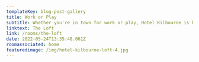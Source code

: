 ```yaml
---
templateKey: blog-post-gallery
title: Work or Play
subtitle: Whether you're in town for work or play, Hotel Kilbourne is here to relax
linktext: The Loft
link: /rooms/the-loft
date: 2022-05-24T13:35:48.061Z
roomassociated: home
featuredimage: /img/hotel-kilbourne-loft-4.jpg
---
```

